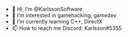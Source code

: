- 👋 Hi, I’m @KarlssonSoftware
- 👀 I’m interested in gamehacking, gamedev
- 🌱 I’m currently learning C++, DirectX
- 📫 How to reach me Discord: Karlsson#5355
